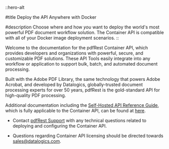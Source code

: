 
::hero-alt

#title
Deploy the API Anywhere with Docker

#description
Choose where and how *you* want to deploy the world's most powerful PDF document workflow solution. The Container API is compatible with all of your Docker image deployment scenarios.
::

Welcome to the documentation for the pdfRest Container API, which provides developers and organizations with powerful, secure, and customizable PDF solutions. These API Tools easily integrate into any workflow or application to support bulk, batch, and automated document processing.

Built with the Adobe PDF Library, the same technology that powers Adobe Acrobat, and developed by Datalogics, globally-trusted document processing experts for over 50 years, pdfRest is the gold-standard API for high-quality PDF processing.

Additional documentation including the [Self-Hosted API Reference Guide](https://pdfrest.com/pdf-toolkit-self-hosted-reference), which is fully applicable to the Container API, can be found at [here](https://docs.pdfrest.com/pdf-toolkit-self-hosted-reference/).

- Contact [pdfRest Support](https://pdfrest.com/support/) with any technical questions related to deploying and configuring the Container API.

- Questions regarding Container API licensing should be directed towards sales@datalogics.com.